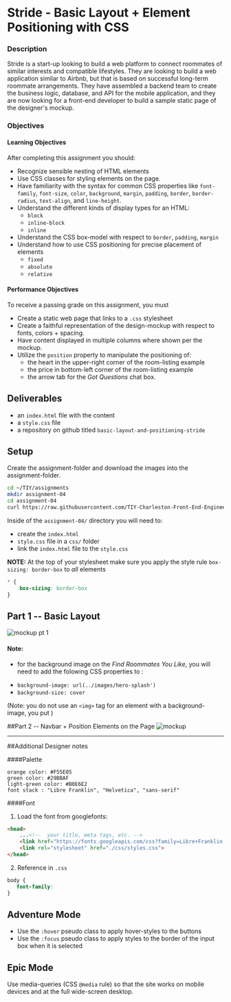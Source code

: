 # Stride - Basic Layout + Element Positioning with CSS

### Description
Stride is a start-up looking to build a web platform to connect roommates of similar interests and compatible lifestyles. They are looking to build a web application similar to Airbnb, but that is based on successful long-term roommate arrangements. They have assembled a backend team to create the business logic, database, and API for the mobile application, and they are now looking for a front-end developer to build a sample static page of the designer's mockup.

### Objectives

#### Learning Objectives
After completing this assignment you should:
- Recognize sensible nesting of HTML elements
- Use CSS classes for styling elements on the page.
- Have familiarity with the syntax for common CSS properties like `font-family`, `font-size`, `color`, `background`, `margin`, `padding`, `border`, `border-radius`, `text-align`, and `line-height`.
- Understand the different kinds of display types for an HTML:
  + `block`
  + `inline-block`
  + `inline`
- Understand the CSS box-model with respect to `border`, `padding`, `margin`
- Understand how to use CSS positioning for precise placement of elements
  + `fixed`
  + `absolute`
  + `relative`


#### Performance Objectives
To receive a passing grade on this assignment, you must
- Create a static web page that links to a `.css` stylesheet
- Create a faithful representation of the design-mockup with respect to fonts, colors + spacing.
- Have content displayed in multiple columns where shown per the mockup.
- Utilize the `position` property to manipulate the positioning of:
  + the heart in the upper-right corner of the room-listing example
  + the price in bottom-left corner of the room-listing example
  + the arrow tab for the *Got Questions* chat box.

## Deliverables
- an `index.html` file with the content
- a `style.css` file
- a repository on github titled `basic-layout-and-positioning-stride`

## Setup

Create the assignment-folder and download the images into the assignment-folder.

```sh
cd ~/TIY/assignments
mkdir assignment-04
cd assignment-04
curl https://raw.githubusercontent.com/TIY-Charleston-Front-End-Engineering/Course-Guide/master/assignments/basic-layout-and-positioning-stride/images.zip > images.zip
```

Inside of the `assignment-04/` directory you will need to:
+ create the `index.html`
+ `style.css` file in a `css/` folder
+  link the `index.html` file to the `style.css`

**NOTE:** At the top of your stylesheet make sure you apply the style rule `box-sizing: border-box` to *all* elements

```css
* {
    box-sizing: border-box
}
```


## Part 1 -- Basic Layout

![mockup pt 1](./mockups/stride-layout-part-1.png)

#### Note:
- for the background image on the *Find Roommates You Like*, you will need to add the folowing CSS properties to :
+ `background-image: url(../images/hero-splash')`
+ `background-size: cover`

(Note: you do not use an `<img>` tag for an element with a background-image, you put  )


##Part 2 -- Navbar + Position Elements on the Page
![mockup](./mockups/stride-mockup-demo.gif)



<hr>
##Additional Designer notes

####Palette
```
orange color: #F55E05
green color: #29BBAF
light-green color: #B0E6E2
font stack : "Libre Franklin", "Helvetica", "sans-serif"
```

####Font
1. Load the font from googlefonts:

  ```html
  <head>
      ...<!--  your title, meta tags, etc. -->
      <link href="https://fonts.googleapis.com/css?family=Libre+Franklin:200,200i,400,400i,700,700i" rel="stylesheet">
      <link rel="stylesheet" href="./css/styles.css">
  </head>
  ```

2. Reference in `.css`
  ```css
  body {
     font-family:
  }
  ```

## Adventure Mode
+ Use the `:hover` pseudo class to apply hover-styles to the buttons
+ Use the `:focus` pseudo class to apply styles to the border of the input box when it is selected


## Epic Mode

Use media-queries (CSS `@media` rule) so that the site works on mobile devices and at the full wide-screen desktop.
